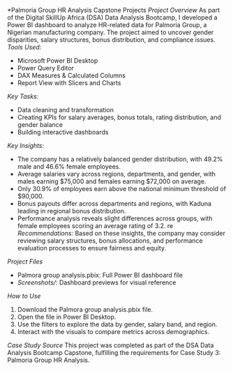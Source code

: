 *Palmoria Group HR Analysis Capstone Projects
*Project Overview*
As part of the Digital SkillUp Africa (DSA) Data Analysis Bootcamp, I developed a Power BI dashboard to analyze HR-related data for Palmoria Group, a Nigerian manufacturing company. The project aimed to uncover gender disparities, salary structures, bonus distribution, and compliance issues.
*Tools Used:*
- Microsoft Power BI Desktop
- Power Query Editor
- DAX Measures & Calculated Columns
- Report View with Slicers and Charts

*Key Tasks:*

- Data cleaning and transformation
- Creating KPIs for salary averages, bonus totals, rating distribution, and gender balance
- Building interactive dashboards

*Key Insights:*

- The company has a relatively balanced gender distribution, with 49.2% male and 46.6% female employees.
- Average salaries vary across regions, departments, and gender, with males earning $75,000 and females earning $72,000 on average.
- Only 30.9% of employees earn above the national minimum threshold of $90,000.
- Bonus payouts differ across departments and regions, with Kaduna leading in regional bonus distribution.
- Performance analysis reveals slight differences across groups, with female employees scoring an average rating of 3.2.
re
*Recommendations:*
Based on these insights, the company may consider reviewing salary structures, bonus allocations, and performance evaluation processes to ensure fairness and equity.

*Project Files*

- Palmora group analysis.pbix: Full Power BI dashboard file
- *Screenshots/*: Dashboard previews for visual reference

*How to Use*

1. Download the Palmora group analysis.pbix file.
2. Open the file in Power BI Desktop.
3. Use the filters to explore the data by gender, salary band, and region.
4. Interact with the visuals to compare metrics across demographics.

*Case Study Source*
This project was completed as part of the DSA Data Analysis Bootcamp Capstone, fulfilling the requirements for Case Study 3: Palmoria Group HR Analysis.
